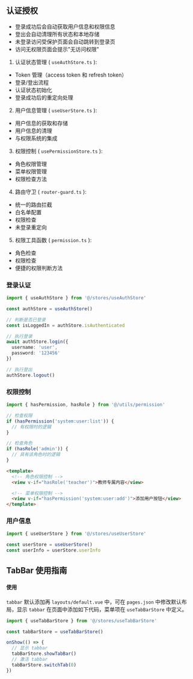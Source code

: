 ## 认证授权

- 登录成功后会自动获取用户信息和权限信息
- 登出会自动清理所有状态和本地存储
- 未登录访问受保护页面会自动跳转到登录页
- 访问无权限页面会提示"无访问权限"

1. 认证状态管理 ( `useAuthStore.ts` ):

- Token 管理（access token 和 refresh token）
- 登录/登出流程
- 认证状态初始化
- 登录成功后的重定向处理

2. 用户信息管理 ( `useUserStore.ts` ):

- 用户信息的获取和存储
- 用户信息的清理
- 与权限系统的集成

3. 权限控制 ( `usePermissionStore.ts` ):

- 角色权限管理
- 菜单权限管理
- 权限检查方法

4. 路由守卫 ( `router-guard.ts` ):

- 统一的路由拦截
- 白名单配置
- 权限检查
- 未登录重定向

5. 权限工具函数 ( `permission.ts` ):

- 角色检查
- 权限检查
- 便捷的权限判断方法

### 登录认证

```ts
import { useAuthStore } from '@/stores/useAuthStore'

const authStore = useAuthStore()

// 判断是否已登录
const isLoggedIn = authStore.isAuthenticated

// 执行登录
await authStore.login({
  username: 'user',
  password: '123456'
})

// 执行登出
authStore.logout()
```

### 权限控制

```ts
import { hasPermission, hasRole } from '@/utils/permission'

// 检查权限
if (hasPermission('system:user:list')) {
  // 有权限时的逻辑
}

// 检查角色
if (hasRole('admin')) {
  // 具有该角色时的逻辑
}
```

```html
<template>
  <!-- 角色权限控制 -->
  <view v-if="hasRole('teacher')">教师专属内容</view>

  <!-- 菜单权限控制 -->
  <view v-if="hasPermission('system:user:add')">添加用户按钮</view>
</template>
```

### 用户信息

```ts
import { useUserStore } from '@/stores/useUserStore'

const userStore = useUserStore()
const userInfo = userStore.userInfo
```

## TabBar 使用指南

#### 使用

`tabbar` 默认添加再 `layouts/default.vue` 中，可在 `pages.json` 中修改默认布局，显示 `tabbar` 在页面中添加如下代码，菜单项在 `useTabBarStore` 中定义。

```typescript
import { useTabBarStore } from '@/stores/useTabBarStore'

const tabBarStore = useTabBarStore()

onShow(() => {
  // 显示 tabbar
  tabBarStore.showTabBar()
  // 激活 tabbar
  tabBarStore.switchTab(0)
})
```
